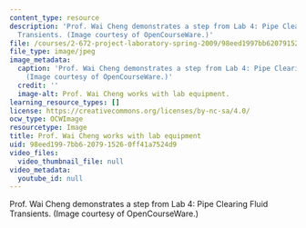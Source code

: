 ```yaml
---
content_type: resource
description: 'Prof. Wai Cheng demonstrates a step from Lab 4: Pipe Clearing Fluid
  Transients. (Image courtesy of OpenCourseWare.)'
file: /courses/2-672-project-laboratory-spring-2009/98eed1997bb6207915260ff41a7524d9_2-672s09-th.jpg
file_type: image/jpeg
image_metadata:
  caption: 'Prof. Wai Cheng demonstrates a step from Lab 4: Pipe Clearing Fluid Transients.
    (Image courtesy of OpenCourseWare.)'
  credit: ''
  image-alt: Prof. Wai Cheng works with lab equipment.
learning_resource_types: []
license: https://creativecommons.org/licenses/by-nc-sa/4.0/
ocw_type: OCWImage
resourcetype: Image
title: Prof. Wai Cheng works with lab equipment
uid: 98eed199-7bb6-2079-1526-0ff41a7524d9
video_files:
  video_thumbnail_file: null
video_metadata:
  youtube_id: null
---
```

Prof. Wai Cheng demonstrates a step from Lab 4: Pipe Clearing Fluid Transients. (Image courtesy of OpenCourseWare.)